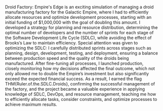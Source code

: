 Droid Factory: Empire's Edge is an exciting simulation of managing a droid manufacturing factory for the Galactic Empire, where I had to efficiently allocate resources and optimize development processes, starting with an initial funding of $1,000,000 with the goal of doubling this amount. I developed a strategy for planning and resource distribution, determining the optimal number of developers and the number of sprints for each stage of the Software Development Life Cycle (SDLC), while avoiding the effect of Brooks’s Law to maintain efficiency. Special attention was given to optimizing the SDLC: I carefully distributed sprints across stages such as planning, design, development, testing, and deployment, ensuring a balance between production speed and the quality of the droids being manufactured. After fine-tuning all processes, I launched production, closely monitoring how my decisions affected the final outcome, which not only allowed me to double the Empire’s investment but also significantly exceed the expected financial success. As a result, I earned the flag THM{Ruler.of.the.SDLC.Droids}, confirming the successful management of the factory, and the project became a valuable experience in applying knowledge of SDLC, DevOps, and resource management, teaching me how to efficiently allocate tasks, consider constraints, and optimize processes to achieve maximum results.

